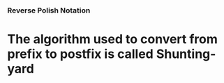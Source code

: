 ### Reverse Polish Notation 
# The algorithm used to convert from prefix to postfix is called **Shunting-yard** 